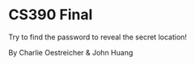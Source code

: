 # CS390 Final

Try to find the password to reveal the secret location!

By Charlie Oestreicher & John Huang
